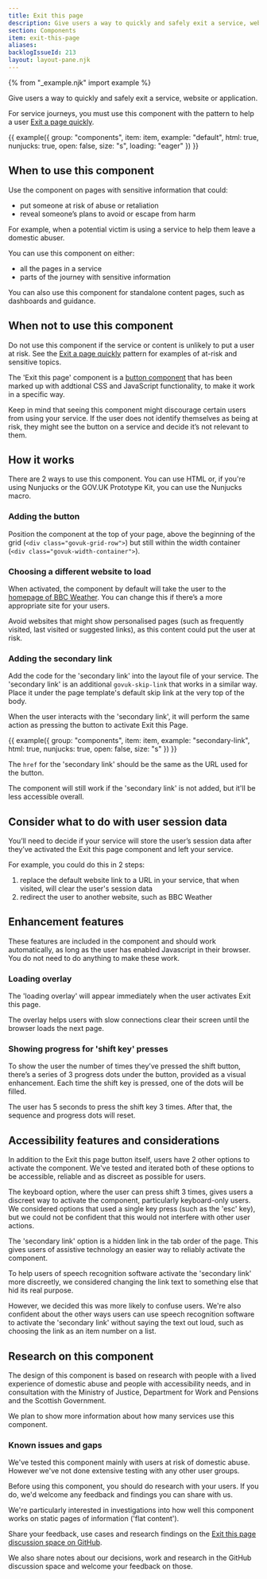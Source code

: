```yaml
---
title: Exit this page
description: Give users a way to quickly and safely exit a service, website or application.
section: Components
item: exit-this-page
aliases:
backlogIssueId: 213
layout: layout-pane.njk
---
```


{% from "_example.njk" import example %}

Give users a way to quickly and safely exit a service, website or application.

For service journeys, you must use this component with the pattern to help a user [Exit a page quickly](/patterns/exit-a-page-quickly/).

{{ example({ group: "components", item: item, example: "default", html: true, nunjucks: true, open: false, size: "s", loading: "eager" }) }}

## When to use this component

Use the component on pages with sensitive information that could:

- put someone at risk of abuse or retaliation
- reveal someone’s plans to avoid or escape from harm

For example, when a potential victim is using a service to help them leave a domestic abuser.

You can use this component on either:

- all the pages in a service
- parts of the journey with sensitive information

You can also use this component for standalone content pages, such as dashboards and guidance.

## When not to use this component

Do not use this component if the service or content is unlikely to put a user at risk. See the [Exit a page quickly](/patterns/exit-a-page-quickly/) pattern for examples of at-risk and sensitive topics.

The 'Exit this page' component is a [button component](/components/button/) that has been marked up with addtional CSS and JavaScript functionality, to make it work in a specific way.

Keep in mind that seeing this component might discourage certain users from using your service. If the user does not identify themselves as being at risk, they might see the button on a service and decide it’s not relevant to them.

## How it works

There are 2 ways to use this component. You can use HTML or, if you're using Nunjucks or the GOV.UK Prototype Kit, you can use the Nunjucks macro.

### Adding the button

Position the component at the top of your page, above the beginning of the grid (`<div class="govuk-grid-row">`) but still within the width container (`<div class="govuk-width-container">`).

### Choosing a different website to load

When activated, the component by default will take the user to the [homepage of BBC Weather](https://www.bbc.co.uk/weather). You can change this if there’s a more appropriate site for your users.

Avoid websites that might show personalised pages (such as frequently visited, last visited or suggested links), as this content could put the user at risk.

### Adding the secondary link

Add the code for the 'secondary link' into the layout file of your service. The 'secondary link' is an additional `govuk-skip-link` that works in a similar way. Place it under the page template's default skip link at the very top of the body.

When the user interacts with the 'secondary link', it will perform the same action as pressing the button to activate Exit this Page.

{{ example({ group: "components", item: item, example: "secondary-link", html: true, nunjucks: true, open: false, size: "s" }) }}

The `href` for the 'secondary link' should be the same as the URL used for the button.

The component will still work if the 'secondary link' is not added, but it'll be less accessible overall.

## Consider what to do with user session data

You’ll need to decide if your service will store the user’s session data after they’ve activated the Exit this page component and left your service.

For example, you could do this in 2 steps:

1. replace the default website link to a URL in your service, that when visited, will clear the user's session data
2. redirect the user to another website, such as BBC Weather

## Enhancement features

These features are included in the component and should work automatically, as long as the user has enabled Javascript in their browser. You do not need to do anything to make these work.

### Loading overlay

The 'loading overlay' will appear immediately when the user activates Exit this page.

The overlay helps users with slow connections clear their screen until the browser loads the next page.

### Showing progress for 'shift key' presses

To show the user the number of times they’ve pressed the shift button, there’s a series of 3 progress dots under the button, provided as a visual enhancement. Each time the shift key is pressed, one of the dots will be filled.

The user has 5 seconds to press the shift key 3 times. After that, the sequence and progress dots will reset.

## Accessibility features and considerations

In addition to the Exit this page button itself, users have 2 other options to activate the component. We've tested and iterated both of these options to be accessible, reliable and as discreet as possible for users.

The keyboard option, where the user can press shift 3 times, gives users a discreet way to activate the component, particularly keyboard-only users. We considered options that used a single key press (such as the 'esc' key), but we could not be confident that this would not interfere with other user actions.

The 'secondary link' option is a hidden link in the tab order of the page. This gives users of assistive technology an easier way to reliably activate the component.

To help users of speech recognition software activate the 'secondary link' more discreetly, we considered changing the link text to something else that hid its real purpose.

However, we decided this was more likely to confuse users. We're also confident about the other ways users can use speech recognition software to activate the 'secondary link' without saying the text out loud, such as choosing the link as an item number on a list.

## Research on this component

The design of this component is based on research with people with a lived experience of domestic abuse and people with accessibility needs, and in consultation with the Ministry of Justice, Department for Work and Pensions and the Scottish Government.

We plan to show more information about how many services use this component.

### Known issues and gaps

We've tested this component mainly with users at risk of domestic abuse. However we've not done extensive testing with any other user groups.

Before using this component, you should do research with your users. If you do, we'd welcome any feedback and findings you can share with us.

We're particularly interested in investigations into how well this component works on static pages of information ('flat content').

Share your feedback, use cases and research findings on the [Exit this page discussion space on GitHub](https://github.com/alphagov/govuk-design-system/discussions/categories/exit-this-page).

We also share notes about our decisions, work and research in the GitHub discussion space and welcome your feedback on those.
